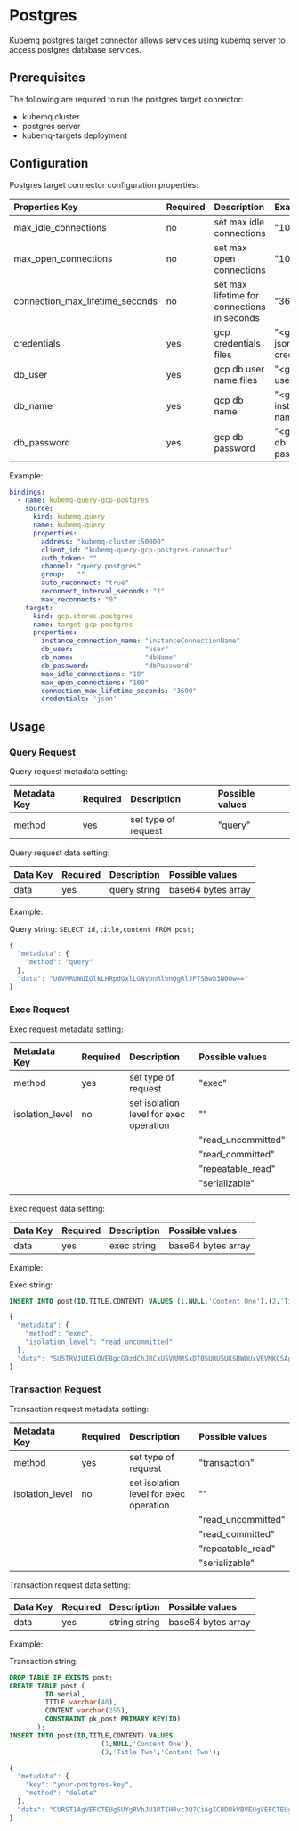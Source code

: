 # Postgres

Kubemq postgres target connector allows services using kubemq server to access postgres database services.

## Prerequisites

The following are required to run the postgres target connector:

* kubemq cluster
* postgres server
* kubemq-targets deployment

## Configuration

Postgres target connector configuration properties:

| Properties Key | Required | Description | Example |
| :--- | :--- | :--- | :--- |
| max\_idle\_connections | no | set max idle connections | "10" |
| max\_open\_connections | no | set max open connections | "100" |
| connection\_max\_lifetime\_seconds | no | set max lifetime for connections in seconds | "3600" |
| credentials | yes | gcp credentials files | "&lt;google json credentials" |
| db\_user | yes | gcp db user name files | "&lt;google user" |
| db\_name | yes | gcp db name | "&lt;google instance name" |
| db\_password | yes | gcp db password | "&lt;google db password" |

Example:

```yaml
bindings:
  - name: kubemq-query-gcp-postgres
    source:
      kind: kubemq.query
      name: kubemq-query
      properties:
        address: "kubemq-cluster:50000"
        client_id: "kubemq-query-gcp-postgres-connector"
        auth_token: ""
        channel: "query.postgres"
        group:   ""
        auto_reconnect: "true"
        reconnect_interval_seconds: "1"
        max_reconnects: "0"
    target:
      kind: gcp.stores.postgres
      name: target-gcp-postgres
      properties:
        instance_connection_name: "instanceConnectionName"
        db_user:                  "user"
        db_name:                  "dbName"
        db_password:              "dbPassword"
        max_idle_connections: "10"
        max_open_connections: "100"
        connection_max_lifetime_seconds: "3600"
        credentials: 'json'
```

## Usage

### Query Request

Query request metadata setting:

| Metadata Key | Required | Description | Possible values |
| :--- | :--- | :--- | :--- |
| method | yes | set type of request | "query" |

Query request data setting:

| Data Key | Required | Description | Possible values |
| :--- | :--- | :--- | :--- |
| data | yes | query string | base64 bytes array |

Example:

Query string: `SELECT id,title,content FROM post;`

```javascript
{
  "metadata": {
    "method": "query"
  },
  "data": "U0VMRUNUIGlkLHRpdGxlLGNvbnRlbnQgRlJPTSBwb3N0Ow=="
}
```

### Exec Request

Exec request metadata setting:

| Metadata Key | Required | Description | Possible values |
| :--- | :--- | :--- | :--- |
| method | yes | set type of request | "exec" |
| isolation\_level | no | set isolation level for exec operation | "" |
|  |  |  | "read\_uncommitted" |
|  |  |  | "read\_committed" |
|  |  |  | "repeatable\_read" |
|  |  |  | "serializable" |
|  |  |  |  |

Exec request data setting:

| Data Key | Required | Description | Possible values |
| :--- | :--- | :--- | :--- |
| data | yes | exec string | base64 bytes array |

Example:

Exec string:

```sql
INSERT INTO post(ID,TITLE,CONTENT) VALUES (1,NULL,'Content One'),(2,'Title Two','Content Two');
```

```javascript
{
  "metadata": {
    "method": "exec",
    "isolation_level": "read_uncommitted"
  },
  "data": "SU5TRVJUIElOVE8gcG9zdChJRCxUSVRMRSxDT05URU5UKSBWQUxVRVMKCSAgICAgICAgICAgICAgICAgICAgICAgKDEsTlVMTCwnQ29udGVudCBPbmUnKSwKCSAgICAgICAgICAgICAgICAgICAgICAgKDIsJ1RpdGxlIFR3bycsJ0NvbnRlbnQgVHdvJyk7" 
}
```

### Transaction Request

Transaction request metadata setting:

| Metadata Key | Required | Description | Possible values |
| :--- | :--- | :--- | :--- |
| method | yes | set type of request | "transaction" |
| isolation\_level | no | set isolation level for exec operation | "" |
|  |  |  | "read\_uncommitted" |
|  |  |  | "read\_committed" |
|  |  |  | "repeatable\_read" |
|  |  |  | "serializable" |

Transaction request data setting:

| Data Key | Required | Description | Possible values |
| :--- | :--- | :--- | :--- |
| data | yes | string string | base64 bytes array |

Example:

Transaction string:

```sql
DROP TABLE IF EXISTS post;
CREATE TABLE post (
         ID serial,
         TITLE varchar(40),
         CONTENT varchar(255),
         CONSTRAINT pk_post PRIMARY KEY(ID)
       );
INSERT INTO post(ID,TITLE,CONTENT) VALUES
                       (1,NULL,'Content One'),
                       (2,'Title Two','Content Two');
```

```javascript
{
  "metadata": {
    "key": "your-postgres-key",
    "method": "delete"
  },
  "data": "CURST1AgVEFCTEUgSUYgRVhJU1RTIHBvc3Q7CiAgICBDUkVBVEUgVEFCTEUgcG9zdCAoCgkgICAgICAgICBJRCBzZXJpYWwsCgkgICAgICAgICBUSVRMRSB2YXJjaGFyKDQwKSwKCSAgICAgICAgIENPTlRFTlQgdmFyY2hhcigyNTUpLAoJICAgICAgICAgQ09OU1RSQUlOVCBwa19wb3N0IFBSSU1BUlkgS0VZKElEKQoJICAgICAgICk7CiAgICBJTlNFUlQgSU5UTyBwb3N0KElELFRJVExFLENPTlRFTlQpIFZBTFVFUwoJICAgICAgICAgICAgICAgICAgICAgICAoMSxOVUxMLCdDb250ZW50IE9uZScpLAoJICAgICAgICAgICAgICAgICAgICAgICAoMiwnVGl0bGUgVHdvJywnQ29udGVudCBUd28nKTs="
}
```

